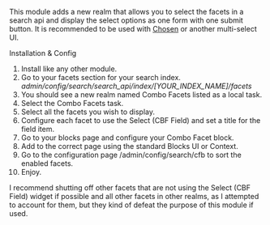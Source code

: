 This module adds a new realm that allows you to select the facets in a search api and display the select options as one form with one submit button.  It is recommended to be used with [Chosen](https://www.drupal.org/project/chosen) or another multi-select UI.

Installation & Config
1. Install like any other module.
2. Go to your facets section for your search index. *admin/config/search/search_api/index/\[YOUR_INDEX_NAME]\/facets*
3. You should see a new realm named Combo Facets listed as a local task.
4. Select the Combo Facets task.
5. Select all the facets you wish to display.
6. Configure each facet to use the Select (CBF Field) and set a title for the field item.
7. Go to your blocks page and configure your Combo Facet block.
8. Add to the correct page using the standard Blocks UI or Context.
9. Go to the configuration page /admin/config/search/cfb to sort the enabled facets.
10. Enjoy.

I recommend shutting off other facets that are not using the Select (CBF Field) widget if possible and all other facets in other realms, as I attempted to account for them, but they kind of defeat the purpose of this module if used.